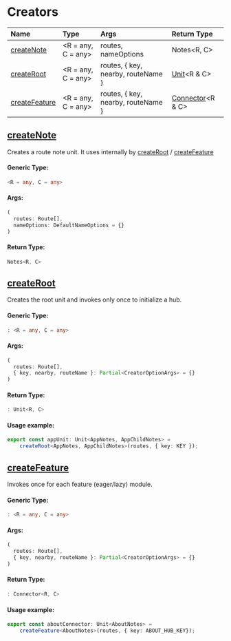 # Creators

| Name | Type | Args | Return Type |
| :--- | :--- | :--- | :--- |
| [createNote](creators.md#createnote) | &lt;R = any, C = any&gt; | routes, nameOptions | Notes&lt;R, C&gt; |
| [createRoot](creators.md#createroot) | &lt;R = any, C = any&gt; | routes, { key, nearby, routeName } | [Unit](interfaces.md#unit)&lt;R & C&gt; |
| [createFeature](creators.md#createfeature) | &lt;R = any, C = any&gt; | routes, { key, nearby, routeName } | [Connector](interfaces.md#connector)&lt;R & C&gt; |



## [createNote](creators.md#createnote)

Creates a route note unit. It uses internally by [createRoot](creators.md#createroot) / [createFeature](creators.md#createfeature)

#### Generic Type:

```typescript
<R = any, C = any>
```

#### Args:

```typescript
(
  routes: Route[],
  nameOptions: DefaultNameOptions = {}
)
```

####  Return Type:

```typescript
Notes<R, C>
```

## [createRoot](creators.md#createroot)

Creates the root unit and invokes only once to initialize a hub. 

#### Generic Type:

```typescript
: <R = any, C = any>
```

#### Args:

```typescript
(
  routes: Route[],
  { key, nearby, routeName }: Partial<CreatorOptionArgs> = {}
)
```

####  Return Type:

```typescript
: Unit<R, C>
```

#### Usage example:

```typescript
export const appUnit: Unit<AppNotes, AppChildNotes> = 
    createRoot<AppNotes, AppChildNotes>(routes, { key: KEY });

```

## [createFeature](creators.md#createfeature)

Invokes once for each feature \(eager/lazy\) module. 

####  Generic Type:

```typescript
: <R = any, C = any>
```

#### Args:

```typescript
(
  routes: Route[],
  { key, nearby, routeName }: Partial<CreatorOptionArgs> = {}
)
```

#### Return Type:

```typescript
: Connector<R, C>
```

#### Usage example:

```typescript
export const aboutConnector: Unit<AboutNotes> = 
    createFeature<AboutNotes>(routes, { key: ABOUT_HUB_KEY});
```

